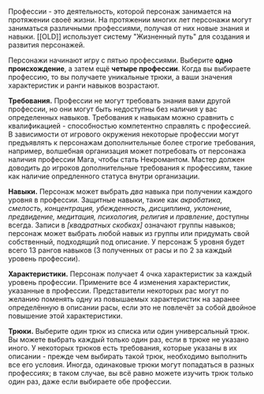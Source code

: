 Профессии - это деятельность, которой персонаж занимается на протяжении своеё жизни. На протяжении многих лет персонажи могут заниматься различными профессиями, получая от них новые знания и навыки. [[OLD]] использует систему "Жизненный путь" для создания и развития персонажей.

Персонажи начинают игру с пятью профессиями. Выберите **одно происхождение**, а затем ещё **четыре профессии**. Когда вы выбираете профессию, то вы  получаете уникальные трюки, а ваши значения характеристик и ранги навыков возрастают.

**Требования.** Профессии не могут требовать знания вами другой профессии, но они могут быть недоступны без наличия у вас определенных навыков. Требования к навыкам можно сравнить с квалификацией - способностью компетентно справлять с профессией. В зависимости от игрового окружения некоторые профессии могут предъявлять к персонажам дополнительные более строгие требования, например, волшебная организация может потребовать от персонажа наличия профессии Мага, чтобы стать Некромантом. Мастер должен доводить до игроков дополнительные требования к профессиям, такие как наличие опредленного статуса внутри организации.

**Навыки.** Персонаж может выбрать *два* навыка при получении каждого уровня в профессии. Защитные навыки, такие как *акробатика, смелость, концентрация, убежденность, дисциплина, уклонение, предвидение, медитация, психология, религия* и *правление*, доступны всегда. Записи в *\[квадратных скобках\]* означают группы навыков; персонаж может выбрать любой навык из группы или придумать свой собственный, подходящий под описание. У персонаж 5 уровня будет всего 13 рангов навыков (3 полученных от расы и по 2 за каждый уровень профессии).

**Характеристики.** Персонаж получает 4 очка характеристик за каждый уровень профессии. Примените все 4 изменения характеристик, указанные в профессии. Представители некоторых рас могут по желанию поменять одну из повышаемых характеристик на заранее определённую в описании расы, если это не повлечёт за собой двойное повышение этой характеристики.

**Трюки.** Выберите один трюк из списка или один универсальный трюк. Вы можете выбрать каждый только один раз, если в трюке не указано иного. У некоторых трюков есть требования, которые указаны в их описании - прежде чем выбирать такой трюк, необходимо выполнить все его условия. Иногда, одинаковые трюки могут попадаться в разных профессиях; в таком случае, вы всё равно можете изучить трюк только один раз, даже если выбираете обе профессии.